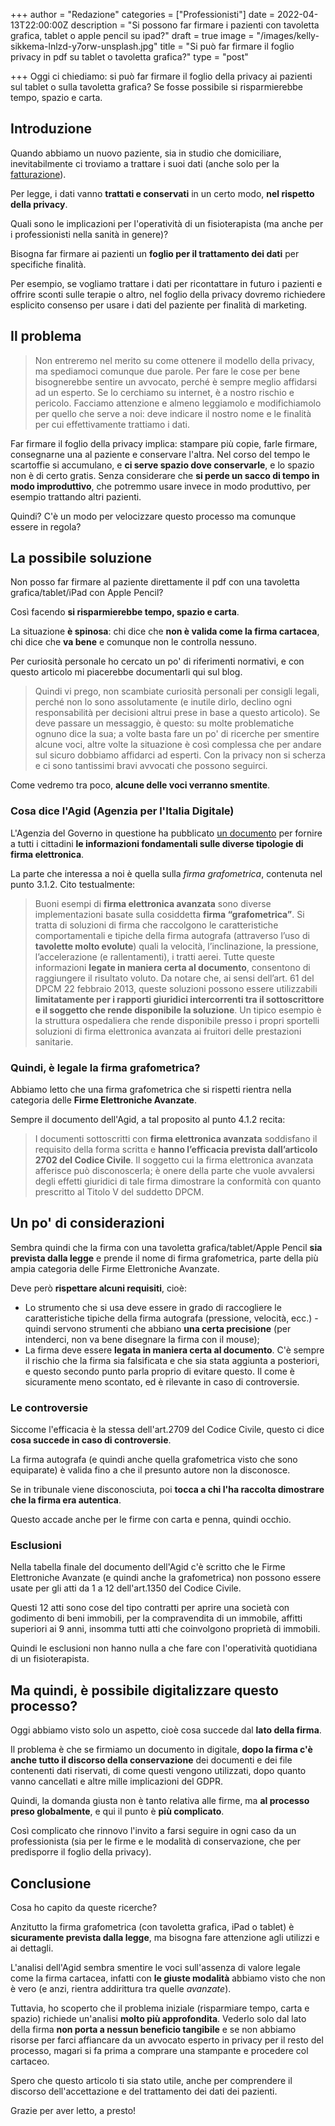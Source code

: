 +++
author = "Redazione"
categories = ["Professionisti"]
date = 2022-04-13T22:00:00Z
description = "Si possono far firmare i pazienti con tavoletta grafica, tablet o apple pencil su ipad?"
draft = true
image = "/images/kelly-sikkema-lnlzd-y7orw-unsplash.jpg"
title = "Si può far firmare il foglio privacy in pdf su tablet o tavoletta grafica?"
type = "post"

+++
Oggi ci chiediamo: si può far firmare il foglio della privacy ai pazienti sul tablet o sulla tavoletta grafica? Se fosse possibile si risparmierebbe tempo, spazio e carta.

## Introduzione

Quando abbiamo un nuovo paziente, sia in studio che domiciliare, inevitabilmente ci troviamo a trattare i suoi dati (anche solo per la [fatturazione](https://fisioterapisti.org/che-sono-e-come-fare-le-fatture.guida-per-fisioterapisti/ "Che sono e come fare le fatture. Guida per Fisioterapisti")).

Per legge, i dati vanno **trattati e conservati** in un certo modo, **nel rispetto della privacy**.

Quali sono le implicazioni per l'operatività di un fisioterapista (ma anche per i professionisti nella sanità in genere)?

Bisogna far firmare ai pazienti un **foglio per il trattamento dei dati** per specifiche finalità.

Per esempio, se vogliamo trattare i dati per ricontattare in futuro i pazienti e offrire sconti sulle terapie o altro, nel foglio della privacy dovremo richiedere esplicito consenso per usare i dati del paziente per finalità di marketing.

## Il problema

> Non entreremo nel merito su come ottenere il modello della privacy, ma spediamoci comunque due parole. Per fare le cose per bene bisognerebbe sentire un avvocato, perché è sempre meglio affidarsi ad un esperto. Se lo cerchiamo su internet, è a nostro rischio e pericolo. Facciamo attenzione e almeno leggiamolo e modifichiamolo per quello che serve a noi: deve indicare il nostro nome e le finalità per cui effettivamente trattiamo i dati.

Far firmare il foglio della privacy implica: stampare più copie, farle firmare, consegnarne una al paziente e conservare l'altra. Nel corso del tempo le scartoffie si accumulano, e **ci serve spazio dove conservarle**, e lo spazio non è di certo gratis. Senza considerare che **si perde un sacco di tempo in modo improduttivo**, che potremmo usare invece in modo produttivo, per esempio trattando altri pazienti.

Quindi? C'è un modo per velocizzare questo processo ma comunque essere in regola?

## La possibile soluzione

Non posso far firmare al paziente direttamente il pdf con una tavoletta grafica/tablet/iPad con Apple Pencil?

Così facendo **si risparmierebbe tempo, spazio e carta**.

La situazione **è spinosa**: chi dice che **non è valida come la firma cartacea**, chi dice che **va bene** e comunque non le controlla nessuno.

Per curiosità personale ho cercato un po' di riferimenti normativi, e con questo articolo mi piacerebbe documentarli qui sul blog.

> Quindi vi prego, non scambiate curiosità personali per consigli legali, perché non lo sono assolutamente (e inutile dirlo, declino ogni responsabilità per decisioni altrui prese in base a questo articolo). Se deve passare un messaggio, è questo: su molte problematiche ognuno dice la sua; a volte basta fare un po' di ricerche per smentire alcune voci, altre volte la situazione è così complessa che per andare sul sicuro dobbiamo affidarci ad esperti. Con la privacy non si scherza e ci sono tantissimi bravi avvocati che possono seguirci.

Come vedremo tra poco, **alcune delle voci verranno smentite**.

### Cosa dice l'Agid (Agenzia per l'Italia Digitale)

L'Agenzia del Governo in questione ha pubblicato [un documento](https://www.agid.gov.it/sites/default/files/repository_files/tipologie_di_firme_e_sigilli_elettronici_v1_dicembre_2019.pdf "Firme e Sigilli Elettronici") per fornire a tutti i cittadini **le informazioni fondamentali sulle diverse tipologie di firma elettronica**.

La parte che interessa a noi è quella sulla _firma grafometrica_, contenuta nel punto 3.1.2. Cito testualmente:

> Buoni esempi di **firma elettronica avanzata** sono diverse implementazioni basate sulla cosiddetta **firma “grafometrica”**. Si tratta di soluzioni di firma che raccolgono le caratteristiche comportamentali e tipiche della firma autografa (attraverso l’uso di **tavolette molto evolute**) quali la velocità, l’inclinazione, la pressione, l’accelerazione (e rallentamenti), i tratti aerei. Tutte queste informazioni **legate in maniera certa al documento**, consentono di raggiungere il risultato voluto. Da notare che, ai sensi dell’art. 61 del DPCM 22 febbraio 2013, queste soluzioni possono essere utilizzabili **limitatamente per i rapporti giuridici intercorrenti tra il sottoscrittore e il soggetto che rende disponibile la soluzione**. Un tipico esempio è la struttura ospedaliera che rende disponibile presso i propri sportelli soluzioni di firma elettronica avanzata ai fruitori delle prestazioni sanitarie.

### Quindi, è legale la firma grafometrica?

Abbiamo letto che una firma grafometrica che si rispetti rientra nella categoria delle **Firme Elettroniche Avanzate**.

Sempre il documento dell'Agid, a tal proposito al punto 4.1.2 recita:

> I documenti sottoscritti con **firma elettronica avanzata** soddisfano il requisito della forma scritta e **hanno l’efficacia prevista dall’articolo 2702 del Codice Civile**. Il soggetto cui la firma elettronica avanzata afferisce può disconoscerla; è onere della parte che vuole avvalersi degli effetti giuridici di tale firma dimostrare la conformità con quanto prescritto al Titolo V del suddetto DPCM.

## Un po' di considerazioni

Sembra quindi che la firma con una tavoletta grafica/tablet/Apple Pencil **sia prevista dalla legge** e prende il nome di firma grafometrica, parte della più ampia categoria delle Firme Elettroniche Avanzate.

Deve però **rispettare alcuni requisiti**, cioè:

* Lo strumento che si usa deve essere in grado di raccogliere le caratteristiche tipiche della firma autografa (pressione, velocità, ecc.) - quindi servono strumenti che abbiano **una certa precisione** (per intenderci, non va bene disegnare la firma con il mouse);
* La firma deve essere **legata in maniera certa al documento**. C'è sempre il rischio che la firma sia falsificata e che sia stata aggiunta a posteriori, e questo secondo punto parla proprio di evitare questo. Il come è sicuramente meno scontato, ed è rilevante in caso di controversie.

### Le controversie

Siccome l'efficacia è la stessa dell'art.2709 del Codice Civile, questo ci dice **cosa succede in caso di controversie**.

La firma autografa (e quindi anche quella grafometrica visto che sono equiparate) è valida fino a che il presunto autore non la disconosce.

Se in tribunale viene disconosciuta, poi **tocca a chi l'ha raccolta dimostrare che la firma era autentica**.

Questo accade anche per le firme con carta e penna, quindi occhio.

### Esclusioni

Nella tabella finale del documento dell'Agid c'è scritto che le Firme Elettroniche Avanzate (e quindi anche la grafometrica) non possono essere usate per gli atti da 1 a 12 dell'art.1350 del Codice Civile.

Questi 12 atti sono cose del tipo contratti per aprire una società con godimento di beni immobili, per la compravendita di un immobile, affitti superiori ai 9 anni, insomma tutti atti che coinvolgono proprietà di immobili.

Quindi le esclusioni non hanno nulla a che fare con l'operatività quotidiana di un fisioterapista.

## Ma quindi, è possibile digitalizzare questo processo?

Oggi abbiamo visto solo un aspetto, cioè cosa succede dal **lato della firma**.

Il problema è che se firmiamo un documento in digitale, **dopo la firma c'è anche tutto il discorso della conservazione** dei documenti e dei file contenenti dati riservati, di come questi vengono utilizzati, dopo quanto vanno cancellati e altre mille implicazioni del GDPR.

Quindi, la domanda giusta non è tanto relativa alle firme, ma **al processo preso globalmente**, e qui il punto è **più complicato**.

Così complicato che rinnovo l'invito a farsi seguire in ogni caso da un professionista (sia per le firme e le modalità di conservazione, che per predisporre il foglio della privacy).

## Conclusione

Cosa ho capito da queste ricerche?

Anzitutto la firma grafometrica (con tavoletta grafica, iPad o tablet) è **sicuramente prevista dalla legge**, ma bisogna fare attenzione agli utilizzi e ai dettagli.

L'analisi dell'Agid sembra smentire le voci sull'assenza di valore legale come la firma cartacea, infatti con **le giuste modalità** abbiamo visto che non è vero (e anzi, rientra addirittura tra quelle _avanzate_).

Tuttavia, ho scoperto che il problema iniziale (risparmiare tempo, carta e spazio) richiede un'analisi **molto più approfondita**. Vederlo solo dal lato della firma **non porta a nessun beneficio tangibile** e se non abbiamo risorse per farci affiancare da un avvocato esperto in privacy per il resto del processo, magari si fa prima a comprare una stampante e procedere col cartaceo.

Spero che questo articolo ti sia stato utile, anche per comprendere il discorso dell'accettazione e del trattamento dei dati dei pazienti.

Grazie per aver letto, a presto!